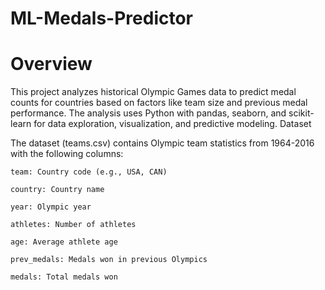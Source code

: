 # ML-Medals-Predictor
# Overview

This project analyzes historical Olympic Games data to predict medal counts for countries based on factors like team size and previous medal performance. The analysis uses Python with pandas, seaborn, and scikit-learn for data exploration, visualization, and predictive modeling.
Dataset

The dataset (teams.csv) contains Olympic team statistics from 1964-2016 with the following columns:

    team: Country code (e.g., USA, CAN)

    country: Country name

    year: Olympic year

    athletes: Number of athletes

    age: Average athlete age

    prev_medals: Medals won in previous Olympics

    medals: Total medals won
